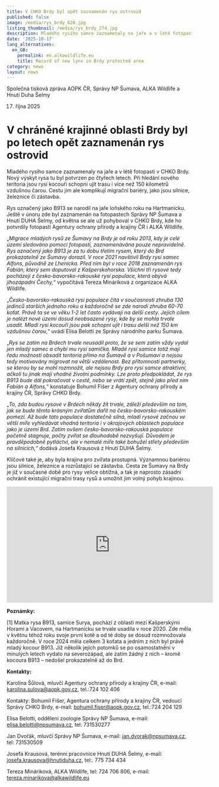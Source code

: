 ```yaml
---
title: V CHKO Brdy byl opět zaznamenán rys ostrovid
published: false
image: /media/rys_brdy_620.jpg
listing_thumbnail: /media/rys_brdy_274.jpg
description: Mladého rysího samce zaznamenaly na jaře a v létě fotopasti v CHKO Brdy.
date: '2025-10-17'
lang_alternatives:
  en_GB:
    permalink: en.alkawildlife.eu
    title: Record of new lynx in Brdy protected area
category: news
layout: news
---
```

Společná tisková zpráva AOPK ČR, Správy NP Šumava, ALKA Wildlife a Hnutí Duha Šelmy

17. října 2025

# V chráněné krajinné oblasti Brdy byl po letech opět zaznamenán rys ostrovid

Mladého rysího samce zaznamenaly na jaře a v létě fotopasti v CHKO Brdy. Nový výskyt rysa tu byl potvrzen po čtyřech letech. Při hledání nového teritoria jsou rysí kocouři schopni ujít trasu i více než 150 kilometrů vzdušnou čarou. Cestu jim ale komplikují migrační bariéry, jako jsou silnice, železnice či zástavba.   

Rys označený jako B913 se narodil na jaře loňského roku na Hartmanicku. Ještě v únoru zde byl zaznamenán na fotopastech Správy NP Šumava a Hnutí DUHA Šelmy, od května se ale už pohyboval v CHKO Brdy, kde ho potvrdily fotopasti Agentury ochrany přírody a krajiny ČR i ALKA Wildlife. 

„_Migrace mladých rysů ze Šumavy na Brdy je od roku 2013, kdy je celé území sledováno pomocí fotopastí, zaznamenávána pouze nepravidelně. Rys označený jako B913 je za tu dobu třetím rysem, který do Brd prokazatelně ze Šumavy dorazil. V roce 2021 navštívil Brdy rysí samec Alfons, původně ze Lhenicka. Před ním byl v roce 2018 zaznamenán rys Fabián, který sem doputoval z Kašperskohorska. Všichni tři rysové tedy pocházejí z česko-bavorsko-rakouské rysí populace, která obývá jihozápadní Čechy,_“ vypočítává Tereza Mináriková z organizace ALKA Wildlife.  

„_Česko-bavorsko-rakouská rysí populace čítá v současnosti zhruba 130 jedinců starších jednoho roku a každoročně se zde narodí zhruba 60-70 koťat. Právě ta se ve věku 1-2 let často vydávají na delší cesty. Jejich cílem je nalézt nové území dosud neobsazené rysy, kde by se mohla trvale usadit. Mladí rysí kocouři jsou pak schopni ujít i trasu delší než 150 km vzdušnou čarou_,“ uvádí Elisa Belotti ze Správy národního parku Šumava. 

„_Rys se zatím na Brdech trvale neusadil proto, že se sem zatím vždy vydal jen mladý samec a chybí mu rysí samička. Mladé rysí samice totiž mají řadu možností obsadit teritoria přímo na Šumavě a v Pošumaví a nejsou tedy motivovány migrovat na větší vzdálenost. Bez přítomnosti partnerky, se kterou by se mohl rozmnožit, ale nejsou Brdy pro rysí samce atraktivní, ačkoli tu jinak mají vhodné životní podmínky. Lze proto předpokládat, že rys B913 bude dál pokračovat v cestě, nebo se vrátí zpět, stejně jako před ním Fabián a Alfons,_“ konstatuje Bohumil Fišer z Agentury ochrany přírody a krajiny ČR, Správy CHKO Brdy. 

„_To, zda budou rysové v Brdech někdy žít trvale, záleží především na tom, jak se bude těmto krásným zvířatům dařit na česko-bavorsko-rakouském pomezí. Až bude tato populace dostatečně silná, mladí rysové začnou ve větší míře vyhledávat vhodná teritoria i v okrajových oblastech populace jako je území Brd. Zatím ovšem česko-bavorsko-rakouská populace početně stagnuje, počty zvířat se dlouhodobě nezvyšují. Důvodem je pravděpodobně pytláctví, ale v nemalé míře také bohužel střety především na silnicích,_“ dodává Josefa Krausová z Hnutí DUHA Šelmy.  

Klíčové také je, aby byla krajina pro zvířata prostupná. Významnou bariérou jsou silnice, železnice a rozrůstající se zástavba. Cesta ze Šumavy na Brdy je již v současné době pro rysy velice obtížná, a tak je naprosto zásadní ochránit existující migrační trasy rysů a umožnit jim volný pohyb krajinou.  

<iframe width="560" height="315" src="https://www.youtube.com/embed/oImrbYnYQVw" frameborder="0" allowfullscreen=""></iframe>

**Poznámky:**

\[1]  Matka rysa B913, samice Surya, pochází z oblasti mezi Kašperskými Horami a Vacovem, na Hartmanicku se trvale usadila v roce 2020. Zde měla v květnu téhož roku svoje první kotě a od té doby se dosud rozmnožovala každoročně. V roce 2024 měla celkem 3 koťata a jedním z nich byl právě mladý kocour B913. Již několik jejích potomků se po osamostatnění v minulých letech vydalo na severozápad, ale zatím žádný z nich – kromě kocoura B913 – nedošel prokazatelně až do Brd.   

**Kontakty:**

Karolína Šůlová, mluvčí Agentury ochrany přírody a krajiny ČR, e-mail: karolina.sulova@aopk.gov.cz, tel.:724 102 406 

Kontakty: Bohumil Fišer, Agentura ochrany přírody a krajiny ČR, vedoucí Správy CHKO Brdy, e-mail: bohumil.fiser@aopk.gov.cz, tel.:724 204 129

Elisa Belotti, oddělení zoologie Správy NP Šumava, e-mail: elisa.belotti@npsumava.cz, tel: 731530277

Jan Dvořák, mluvčí Správy NP Šumava, e-mail: jan.dvorak@npsumava.cz, tel: 731530509

Josefa Krausová, terénní pracovnice Hnutí DUHA Šelmy, e-mail: josefa.krausova@hnutiduha.cz, tel:. 775 734 434

Tereza Mináriková, ALKA Wildlife, tel: 724 706 806, e-mail: tereza.minarikova@alkawildlife.eu
